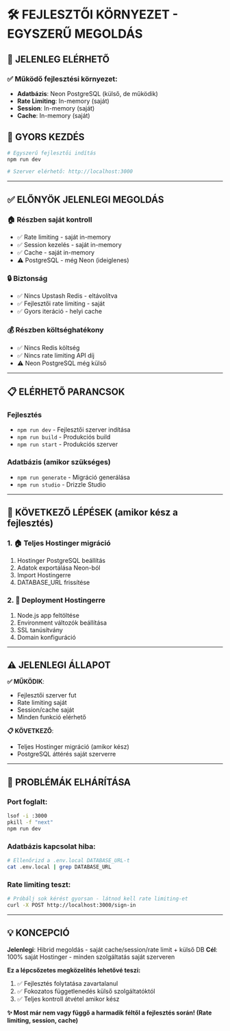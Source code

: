 # 🛠️ FEJLESZTŐI KÖRNYEZET - EGYSZERŰ MEGOLDÁS

## 🎯 **JELENLEG ELÉRHETŐ**

### **✅ Működő fejlesztési környezet:**
- **Adatbázis**: Neon PostgreSQL (külső, de működik)
- **Rate Limiting**: In-memory (saját)
- **Session**: In-memory (saját) 
- **Cache**: In-memory (saját)

## 🚀 **GYORS KEZDÉS**

```bash
# Egyszerű fejlesztői indítás
npm run dev

# Szerver elérhető: http://localhost:3000
```

---

## ✅ **ELŐNYÖK JELENLEGI MEGOLDÁS**

### **🏠 Részben saját kontroll**
- ✅ Rate limiting - saját in-memory
- ✅ Session kezelés - saját in-memory 
- ✅ Cache - saját in-memory
- ⚠️ PostgreSQL - még Neon (ideiglenes)

### **🔒 Biztonság**
- ✅ Nincs Upstash Redis - eltávolítva
- ✅ Fejlesztői rate limiting - saját
- ✅ Gyors iteráció - helyi cache

### **💰 Részben költséghatékony**
- ✅ Nincs Redis költség
- ✅ Nincs rate limiting API díj
- ⚠️ Neon PostgreSQL még külső

---

## 📋 **ELÉRHETŐ PARANCSOK**

### **Fejlesztés**
- `npm run dev` - Fejlesztői szerver indítása
- `npm run build` - Produkciós build
- `npm run start` - Produkciós szerver

### **Adatbázis (amikor szükséges)**
- `npm run generate` - Migráció generálása
- `npm run studio` - Drizzle Studio

---

## 🎯 **KÖVETKEZŐ LÉPÉSEK (amikor kész a fejlesztés)**

### **1. 🏠 Teljes Hostinger migráció**
1. Hostinger PostgreSQL beállítás
2. Adatok exportálása Neon-ból
3. Import Hostingerre
4. DATABASE_URL frissítése

### **2. 🚀 Deployment Hostingerre**
1. Node.js app feltöltése
2. Environment változók beállítása
3. SSL tanúsítvány
4. Domain konfiguráció

---

## ⚠️ **JELENLEGI ÁLLAPOT**

**✅ MŰKÖDIK**: 
- Fejlesztői szerver fut
- Rate limiting saját
- Session/cache saját
- Minden funkció elérhető

**📋 KÖVETKEZŐ**:
- Teljes Hostinger migráció (amikor kész)
- PostgreSQL áttérés saját szerverre

---

## 🚨 **PROBLÉMÁK ELHÁRÍTÁSA**

### **Port foglalt:**
```bash
lsof -i :3000
pkill -f "next"
npm run dev
```

### **Adatbázis kapcsolat hiba:**
```bash
# Ellenőrizd a .env.local DATABASE_URL-t
cat .env.local | grep DATABASE_URL
```

### **Rate limiting teszt:**
```bash
# Próbálj sok kérést gyorsan - látnod kell rate limiting-et
curl -X POST http://localhost:3000/sign-in
```

---

## 💡 **KONCEPCIÓ**

**Jelenlegi**: Hibrid megoldás - saját cache/session/rate limit + külső DB
**Cél**: 100% saját Hostinger - minden szolgáltatás saját szerveren

**Ez a lépcsőzetes megközelítés lehetővé teszi:**
1. ✅ Fejlesztés folytatása zavartalanul
2. ✅ Fokozatos függetlenedés külső szolgáltatóktól  
3. ✅ Teljes kontroll átvétel amikor kész

**✨ Most már nem vagy függő a harmadik féltől a fejlesztés során! (Rate limiting, session, cache)** 